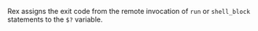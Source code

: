 Rex assigns the exit code from the remote invocation of `run` or `shell_block` statements to the `$?` variable.
